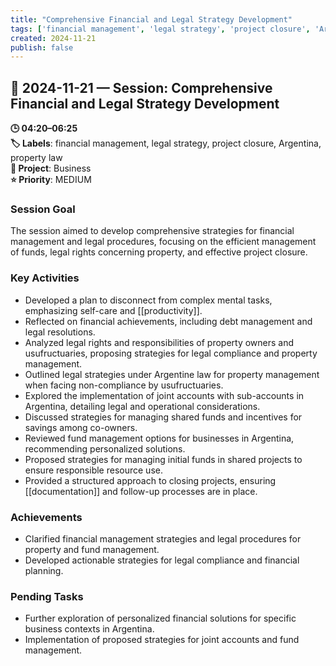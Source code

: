 ```yaml
---
title: "Comprehensive Financial and Legal Strategy Development"
tags: ['financial management', 'legal strategy', 'project closure', 'Argentina', 'property law']
created: 2024-11-21
publish: false
---
```


## 📅 2024-11-21 — Session: Comprehensive Financial and Legal Strategy Development

**🕒 04:20–06:25**  
**🏷️ Labels**: financial management, legal strategy, project closure, Argentina, property law  
**📂 Project**: Business  
**⭐ Priority**: MEDIUM  


### Session Goal
The session aimed to develop comprehensive strategies for financial management and legal procedures, focusing on the efficient management of funds, legal rights concerning property, and effective project closure.

### Key Activities
- Developed a plan to disconnect from complex mental tasks, emphasizing self-care and [[productivity]].
- Reflected on financial achievements, including debt management and legal resolutions.
- Analyzed legal rights and responsibilities of property owners and usufructuaries, proposing strategies for legal compliance and property management.
- Outlined legal strategies under Argentine law for property management when facing non-compliance by usufructuaries.
- Explored the implementation of joint accounts with sub-accounts in Argentina, detailing legal and operational considerations.
- Discussed strategies for managing shared funds and incentives for savings among co-owners.
- Reviewed fund management options for businesses in Argentina, recommending personalized solutions.
- Proposed strategies for managing initial funds in shared projects to ensure responsible resource use.
- Provided a structured approach to closing projects, ensuring [[documentation]] and follow-up processes are in place.

### Achievements
- Clarified financial management strategies and legal procedures for property and fund management.
- Developed actionable strategies for legal compliance and financial planning.

### Pending Tasks
- Further exploration of personalized financial solutions for specific business contexts in Argentina.
- Implementation of proposed strategies for joint accounts and fund management.
